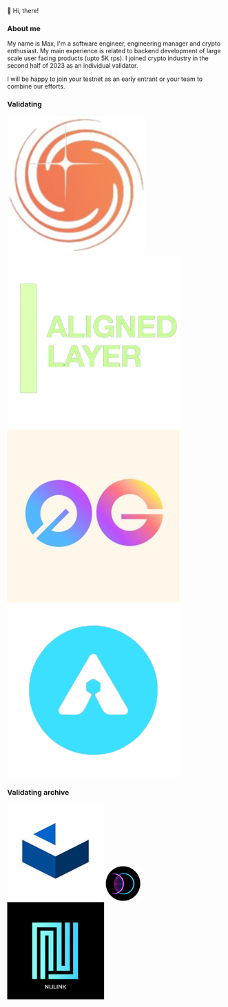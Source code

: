 👋 Hi, there!

### About me
My name is Max, I'm a software engineer, engineering manager and crypto enthusiast. My main experience is related to backend development of large scale user facing products (upto 5K rps).
I joined crypto industry in the second half of 2023 as an individual validator.

I will be happy to join your testnet as an early entrant or your team to combine our efforts.

### Validating
[![Galactica](/assets/img/galactica.svg 'Galactica')](https://ping.pfc.zone/galactica-testnet/staking/galavaloper1nak4arm625uj3qleekh0760wtjamczuse0yrz0)
[![AlignedLayer](/assets/img/alignedlayer.png 'AlignedLayer')](https://testnet.alignedlayer.explorers.guru/validator/alignedvaloper1yaaxdjppr9h2x8v7nrum7utxy66772eks33rmy)
[![0g](/assets/img/0g.jpeg 'og')](https://explorer.validatorvn.com/OG-Testnet/staking/evmosvaloper1nak4arm625uj3qleekh0760wtjamczustyfuhv)
[![Arkeo](/assets/img/arkeo.png 'Arkeo')](https://testnet.arkeo.explorers.guru/validator/tarkeovaloper103l27gd5yw94qu8w0qhppzfd2ayef6x5ljjszq)



### Validating archive
![Cascadia](/assets/img/cascadia.jpeg)
![Entangle](/assets/img/entangle.png)
![NuLink](/assets/img/nulink.png)


<!---
masim05/masim05 is a ✨ special ✨ repository because its `README.md` (this file) appears on your GitHub profile.
You can click the Preview link to take a look at your changes.
--->
